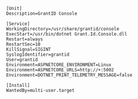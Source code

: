 ﻿```
[Unit]
Description=GrantID Console

[Service]
WorkingDirectory=/usr/share/grantid/console
ExecStart=/usr/bin/dotnet Grant.Id.Console.dll
Restart=always
RestartSec=10
KillSignal=SIGINT
SyslogIdentifier=grantid
User=grantid
Environment=ASPNETCORE_ENVIRONMENT=Linux
Environment=ASPNETCORE_URLS=http://+:5002
Environment=DOTNET_PRINT_TELEMETRY_MESSAGE=false

[Install]
WantedBy=multi-user.target
```
